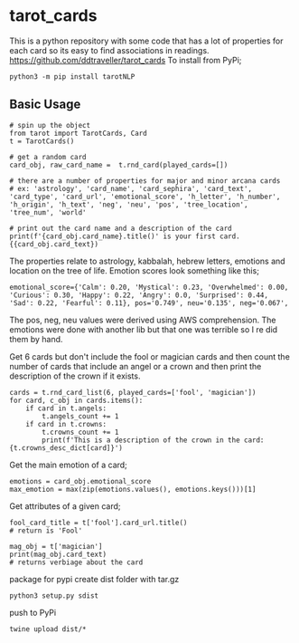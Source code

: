 # tarot_cards
This is a python repository with some code that has a lot of properties for each card so its easy to find associations in readings.
https://github.com/ddtraveller/tarot_cards
To install from PyPi;
```
python3 -m pip install tarotNLP
```

## Basic Usage
```
# spin up the object
from tarot import TarotCards, Card
t = TarotCards()

# get a random card
card_obj, raw_card_name =  t.rnd_card(played_cards=[])

# there are a number of properties for major and minor arcana cards
# ex: 'astrology', 'card_name', 'card_sephira', 'card_text', 'card_type', 'card_url', 'emotional_score', 'h_letter', 'h_number', 'h_origin', 'h_text', 'neg', 'neu', 'pos', 'tree_location', 'tree_num', 'world'

# print out the card name and a description of the card
print(f'{card_obj.card_name}.title()' is your first card. {{card_obj.card_text})
```
The properties relate to astrology, kabbalah, hebrew letters, emotions and location on the tree of life.
Emotion scores look something like this;
```
emotional_score={'Calm': 0.20, 'Mystical': 0.23, 'Overwhelmed': 0.00, 'Curious': 0.30, 'Happy': 0.22, 'Angry': 0.0, 'Surprised': 0.44, 'Sad': 0.22, 'Fearful': 0.11}, pos='0.749', neu='0.135', neg='0.067',
```
The pos, neg, neu values were derived using AWS comprehension.
The emotions were done with another lib but that one was terrible so I re did them by hand.

Get 6 cards but don't include the fool or magician cards and then count the number of cards that include an angel or a crown and then print the description of the crown if it exists.
```
cards = t.rnd_card_list(6, played_cards=['fool', 'magician'])
for card, c_obj in cards.items():
    if card in t.angels:
        t.angels_count += 1
    if card in t.crowns:
        t.crowns_count += 1
        print(f'This is a description of the crown in the card: {t.crowns_desc_dict[card]}')
```
Get the main emotion of a card;
```
emotions = card_obj.emotional_score
max_emotion = max(zip(emotions.values(), emotions.keys()))[1]
```

Get attributes of a given card;
```
fool_card_title = t['fool'].card_url.title()
# return is 'Fool'

mag_obj = t['magician']
print(mag_obj.card_text)
# returns verbiage about the card
```

package for pypi 
create dist folder with tar.gz
```
python3 setup.py sdist
```
push to PyPi
```
twine upload dist/*
```